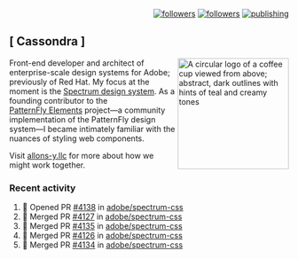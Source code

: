 <p align="right"><a rel="me" href="https://front-end.social/@castastrophe">
    <img alt="followers" title="Follow me on Mastodon" src="https://img.shields.io/mastodon/follow/109297102751309835?domain=https%3A%2F%2Ffront-end.social&label=Follow&logo=mastodon&logoColor=white&style=for-the-badge&labelColor=008080&color=006969"/></a>
  <a href="https://codepen.io/castastrophe/">
    <img alt="followers" title="Follow me on CodePen" src="https://img.shields.io/badge/23-1?color=640464&labelColor=7c007c&style=for-the-badge&logo=codepen&label=Follow"/></a>
<a href="https://castastrophe.medium.com/">
    <img alt="publishing" title="View articles on Medium" src="https://img.shields.io/badge/107-1?color=666&labelColor=444&label=subscribe&logo=medium&logoColor=white&style=for-the-badge"/></a>
</p>

## [&nbsp;Cassondra&nbsp;]

<img align="right" src="https://github-production-user-asset-6210df.s3.amazonaws.com/1840295/253016758-ba468774-1cd3-42c2-8f43-947b5eeb5edf.png" height="200" alt="A circular logo of a coffee cup viewed from above; abstract, dark outlines with hints of teal and creamy tones">

Front-end developer and architect of enterprise-scale design systems for Adobe; previously of Red Hat. My focus at the moment is the [Spectrum design system](https://github.com/adobe/spectrum-css). As a founding contributor to the [PatternFly&nbsp;Elements](https://github.com/patternfly/patternfly-elements) project&mdash;a community implementation of the PatternFly design system&mdash;I became intimately familiar with the nuances of styling web components.

Visit [allons-y.llc](http://allons-y.llc/) for more about how we might work together.

### Recent activity

<!--START_SECTION:activity-->
1. 💪 Opened PR [#4138](https://github.com/adobe/spectrum-css/pull/4138) in [adobe/spectrum-css](https://github.com/adobe/spectrum-css)
2. 🎉 Merged PR [#4127](https://github.com/adobe/spectrum-css/pull/4127) in [adobe/spectrum-css](https://github.com/adobe/spectrum-css)
3. 🎉 Merged PR [#4135](https://github.com/adobe/spectrum-css/pull/4135) in [adobe/spectrum-css](https://github.com/adobe/spectrum-css)
4. 🎉 Merged PR [#4126](https://github.com/adobe/spectrum-css/pull/4126) in [adobe/spectrum-css](https://github.com/adobe/spectrum-css)
5. 🎉 Merged PR [#4134](https://github.com/adobe/spectrum-css/pull/4134) in [adobe/spectrum-css](https://github.com/adobe/spectrum-css)
<!--END_SECTION:activity-->
